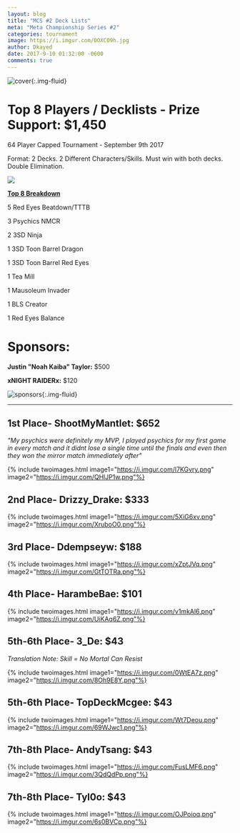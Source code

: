 ```yaml
---
layout: blog
title: "MCS #2 Deck Lists"
meta: "Meta Championship Series #2"
categories: tournament
image: https://i.imgur.com/0OXCO9h.jpg
author: Dkayed
date: 2017-9-10 01:32:00 -0600
comments: true
---
```


![cover](https://i.imgur.com/0OXCO9h.jpg){:.img-fluid}

# Top 8 Players / Decklists - Prize Support: $1,450
64 Player Capped Tournament - September 9th 2017

Format: 2 Decks. 2 Different Characters/Skills. Must win with both decks. Double Elimination.

<div class="col-12">
<div class="row">
<div class="col-sm-6 col-12 text-center"><img class="img-fluid" src="https://i.imgur.com/Exru854.png"></div>
<div class="col-sm-6 col-12">
<div class="h2"><p class="text-center"><b><u>Top 8 Breakdown</u></b></p></div>
<div class="h4"><p>5 Red Eyes Beatdown/TTTB</p>
<p>3 Psychics NMCR</p>
<p>​2 3SD Ninja</p>
<p>1 3SD Toon Barrel Dragon</p>
<p>1 3SD Toon Barrel Red Eyes</p>
<p>1 Tea Mill</p>
<p>1 Mausoleum Invader</p>
<p>1 BLS Creator</p>
<p>1 Red Eyes Balance</p>
</div>
</div>
</div>
</div>

# Sponsors:
**Justin "Noah Kaiba" Taylor:** $500

**xNIGHT RAIDERx:** $120

![sponsors](https://i.imgur.com/P67rrvZ.png){:.img-fluid}

<hr />

## 1st Place- ShootMyMantlet: $652
*"My psychics were definitely my MVP, I played psychics for my first game in every match and it didnt lose a single time until the finals and even then they won the mirror match immediately after"*

{% include twoimages.html image1="https://i.imgur.com/l7KGvry.png" image2="https://i.imgur.com/QHlJP1w.png"%}

## ​2nd Place- Drizzy_Drake: $333

{% include twoimages.html image1="https://i.imgur.com/5XiG6xv.png" image2="https://i.imgur.com/XruboO0.png"%}

## ​3rd Place- Ddempseyw: $188

{% include twoimages.html image1="https://i.imgur.com/xZptJVq.png" image2="https://i.imgur.com/GtTOTRa.png"%}

## ​4th Place- HarambeBae: $101

{% include twoimages.html image1="https://i.imgur.com/v1mkAl6.png" image2="https://i.imgur.com/UiKAq6Z.png"%}

## ​5th-6th Place- 3_De: $43
*Translation Note: Skill = No Mortal Can Resist*

{% include twoimages.html image1="https://i.imgur.com/0WtEA7z.png" image2="https://i.imgur.com/8Oh9E8Y.png"%}


## ​5th-6th Place- TopDeckMcgee: $43

{% include twoimages.html image1="https://i.imgur.com/Wt7Deou.png" image2="https://i.imgur.com/69WJwc1.png"%}

## ​7th-8th Place- AndyTsang: $43

{% include twoimages.html image1="https://i.imgur.com/FusLMF6.png" image2="https://i.imgur.com/3QdQdPp.png"%}

## ​7th-8th Place- Tyl0o: $43

{% include twoimages.html image1="https://i.imgur.com/OJPoioq.png" image2="https://i.imgur.com/6s0BVCp.png"%}
